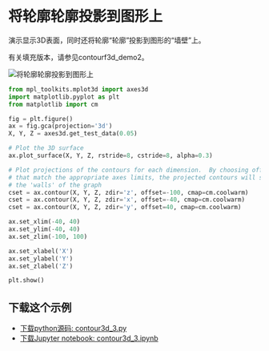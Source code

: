 # 将轮廓轮廓投影到图形上

演示显示3D表面，同时还将轮廓“轮廓”投影到图形的“墙壁”上。

有关填充版本，请参见contourf3d_demo2。

![将轮廓轮廓投影到图形上](https://matplotlib.org/_images/sphx_glr_contour3d_3_001.png)

```python
from mpl_toolkits.mplot3d import axes3d
import matplotlib.pyplot as plt
from matplotlib import cm

fig = plt.figure()
ax = fig.gca(projection='3d')
X, Y, Z = axes3d.get_test_data(0.05)

# Plot the 3D surface
ax.plot_surface(X, Y, Z, rstride=8, cstride=8, alpha=0.3)

# Plot projections of the contours for each dimension.  By choosing offsets
# that match the appropriate axes limits, the projected contours will sit on
# the 'walls' of the graph
cset = ax.contour(X, Y, Z, zdir='z', offset=-100, cmap=cm.coolwarm)
cset = ax.contour(X, Y, Z, zdir='x', offset=-40, cmap=cm.coolwarm)
cset = ax.contour(X, Y, Z, zdir='y', offset=40, cmap=cm.coolwarm)

ax.set_xlim(-40, 40)
ax.set_ylim(-40, 40)
ax.set_zlim(-100, 100)

ax.set_xlabel('X')
ax.set_ylabel('Y')
ax.set_zlabel('Z')

plt.show()
```

## 下载这个示例
            
- [下载python源码: contour3d_3.py](https://matplotlib.org/_downloads/contour3d_3.py)
- [下载Jupyter notebook: contour3d_3.ipynb](https://matplotlib.org/_downloads/contour3d_3.ipynb)